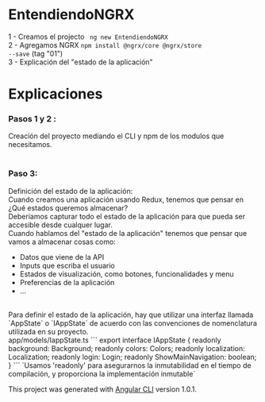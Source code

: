 # EntendiendoNGRX


1 - Creamos el projecto <code> ng new EntendiendoNGRX </code> <br />
2 - Agregamos NGRX <code>npm install @ngrx/core @ngrx/store --save</code> (tag "01")<br />
3 - Explicación del "estado de la aplicación" <br />



# Explicaciones

<h3> Pasos 1 y 2 : </h3>
Creación del proyecto mediando el CLI y npm de los modulos que necesitamos. <br /><br />

<h3> Paso 3: </h3>
Definición del estado de la aplicación: <br />
Cuando creamos una aplicación usando Redux, tenemos que pensar en ¿Qué estados queremos almacenar? <br />
Deberiamos capturar todo el estado de la aplicación para que pueda ser accesible desde cualquer lugar. <br />
Cuando hablamos del "estado de la aplicación" tenemos que pensar que vamos a almacenar cosas como: <br />
<ul>
  <li> Datos que viene de la API </li>
  <li> Inputs que escriba el usuario </li>
  <li> Estados de visualización, como botones, funcionalidades y menu </li>
  <li> Preferencias de la aplicación </li>
  <li> ... </li>
</ul>
<br />
Para definir el estado de la aplicación, hay que utilizar una interfaz llamada `AppState` o `IAppState` de acuerdo
con las convenciones de nomenclatura utilizada en su proyecto.
<br />
app/models/IappState.ts
```
export interface IAppState {
  readonly background: Background;
  readonly colors: Colors;
  readonly localization: Localization;
  readonly login: Login;
  readonly ShowMainNavigation: boolean;
}
```
`Usamos 'readonly' para asegurarnos la inmutabilidad en el tiempo de compilación, y proporciona la implementación inmutable`


This project was generated with [Angular CLI](https://github.com/angular/angular-cli) version 1.0.1.
